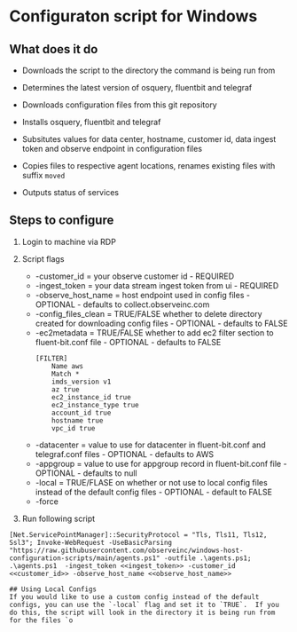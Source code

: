 # Configuraton script for Windows

## What does it do

- Downloads the script to the directory the command is being run from

- Determines the latest version of osquery, fluentbit and telegraf

- Downloads configuration files from this git repository

- Installs osquery, fluentbit and telegraf

- Subsitutes values for data center, hostname, customer id, data ingest token and observe endpoint in configuration files

- Copies files to respective agent locations, renames existing files with suffix `moved`

- Outputs status of services


## Steps to configure

1. Login to machine via RDP

1. Script flags
    * -customer_id = your observe customer id - REQUIRED
    * -ingest_token = your data stream ingest token from ui - REQUIRED
    * -observe_host_name = host endpoint used in config files - OPTIONAL - defaults to collect.observeinc.com
    * -config_files_clean = TRUE/FALSE whether to delete directory created for downloading config files - OPTIONAL - defaults to FALSE
    * -ec2metadata = TRUE/FALSE whether to add ec2 filter section to fluent-bit.conf file - OPTIONAL - defaults to FALSE
        ```
        [FILTER]
            Name aws
            Match *
            imds_version v1
            az true
            ec2_instance_id true
            ec2_instance_type true
            account_id true
            hostname true
            vpc_id true
        ```
    * -datacenter = value to use for datacenter in fluent-bit.conf and telegraf.conf files - OPTIONAL - defaults to AWS
    * -appgroup = value to use for appgroup record in fluent-bit.conf file  - OPTIONAL - defaults to null
    * -local = TRUE/FLASE on whether or not use to local config files instead of the default config files - OPTIONAL - default to FALSE
    * -force




1. Run following script
```
[Net.ServicePointManager]::SecurityProtocol = "Tls, Tls11, Tls12, Ssl3"; Invoke-WebRequest -UseBasicParsing "https://raw.githubusercontent.com/observeinc/windows-host-configuration-scripts/main/agents.ps1" -outfile .\agents.ps1; .\agents.ps1  -ingest_token <<ingest_token>> -customer_id <<customer_id>> -observe_host_name <<observe_host_name>>

## Using Local Configs
If you would like to use a custom config instead of the default configs, you can use the `-local` flag and set it to `TRUE`.  If you do this, the script will look in the directory it is being run from for the files `o
